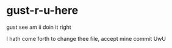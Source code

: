 # gust-r-u-here
gust see
am ii doin it right

I hath come forth to change thee file, accept mine commit UwU
